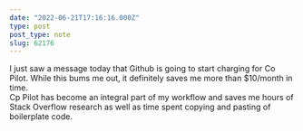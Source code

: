 ```yaml
---
date: "2022-06-21T17:16:16.000Z"
type: post 
post_type: note
slug: 62176
---
```

I just saw a message today that Github is going to start charging for Co Pilot. 
While this bums me out, it definitely saves me more than $10/month in time.  
Cp Pilot has become an integral part of my workflow and saves me hours of Stack Overflow research as well as time spent copying and pasting of boilerplate code.
